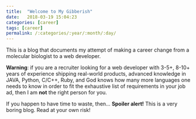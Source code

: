 ```yaml
---
title:  "Welcome to My Gibberish"
date:   2018-03-19 15:04:23
categories: [career]
tags: [career]
permalink: /:categories/:year/:month/:day/
---
```


This is a blog that documents my attempt of making a career change from a molecular biologist to a web developer.

<strong>Warning</strong>: if you are a recruiter looking for a web developer with 3-5+, 8-10+ years of experience shipping real-world products, advanced knowledge in JAVA, Python, C/C++, Ruby, and God knows how many more languages one needs to know in order to fit the exhaustive list of requirements in your job ad, then I am <strong>not</strong> the right person for you.

If you happen to have time to waste, then…
<strong>Spoiler alert!</strong> This is a very boring blog. Read at your own risk!